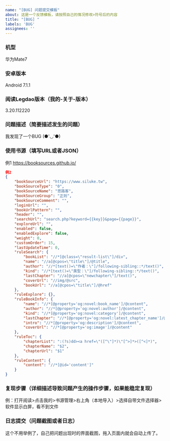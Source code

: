 ```yaml
---
name: "[BUG] 问题提交模板"
about: 这是一个反馈模板，请按照自己的情况修改>符号后的内容
title: "[BUG] "
labels: 'BUG'
assignees: ''
---
```



### 机型
>
华为Mate7

### 安卓版本
>
Android 7.1.1

### 阅读Legdao版本（我的-关于-版本）
>
3.20.112220

### 问题描述（简要描述发生的问题）
>
我发现了一个BUG (●'◡'●)

### 使用书源（填写URL或者JSON）
>
例1 https://booksources.github.io/

```json
例2
{
    "bookSourceUrl": "https://www.siluke.tw",
    "bookSourceType": "0",
    "bookSourceName": "思路客",
    "bookSourceGroup": "正则",
    "bookSourceComment": "",
    "loginUrl": "",
    "bookUrlPattern": "",
    "header": "",
    "searchUrl": "search.php?keyword={{key}}&page={{page}}",
    "exploreUrl": "",
    "enabled": false,
    "enabledExplore": false,
    "weight": 0,
    "customOrder": 15,
    "lastUpdateTime": 0,
    "ruleSearch": {
        "bookList": "//*[@class=\"result-list\"]/div",
        "name": "//a[@cpos=\"title\"]/@title",
        "author": "//*[text()=\"作者：\"]/following-sibling::*/text()",
        "kind": "//*[text()=\"类型：\"]/following-sibling::*/text()",
        "lastChapter": "//a[@cpos=\"newchapter\"]/text()",
        "coverUrl": "//img/@src",
        "bookUrl": "//a[@cpos=\"title\"]/@href"
    },
    "ruleExplore": {},
    "ruleBookInfo": {
        "name": "//*[@property='og:novel:book_name']/@content",
        "author": "//*[@property='og:novel:author']/@content",
        "kind": "//*[@property='og:novel:category']/@content",
        "lastChapter": "//*[@property='og:novel:latest_chapter_name']/@content",
        "intro": "//*[@property='og:description']/@content",
        "coverUrl": "//*[@property='og:image']/@content"
    },
    "ruleToc": {
        "chapterList": ":(?s)dd><a href=\"([^\"]*)\"[^>]*>([^<]*)",
        "chapterName": "$2",
        "chapterUrl": "$1"
    },
    "ruleContent": {
        "content": "//*[@id='content']"
    }
}
```

### 复现步骤（详细描述导致问题产生的操作步骤，如果能稳定复现）
>
例：打开阅读>点击我的>书源管理>右上角（本地导入）>选择自带文件选择器>软件显示白屏，看不到文件

### 日志提交（问题截图或者日志）
>
这个不用举例了，自己把问题出现时的界面截图，拖入页面内就会自动上传了。
